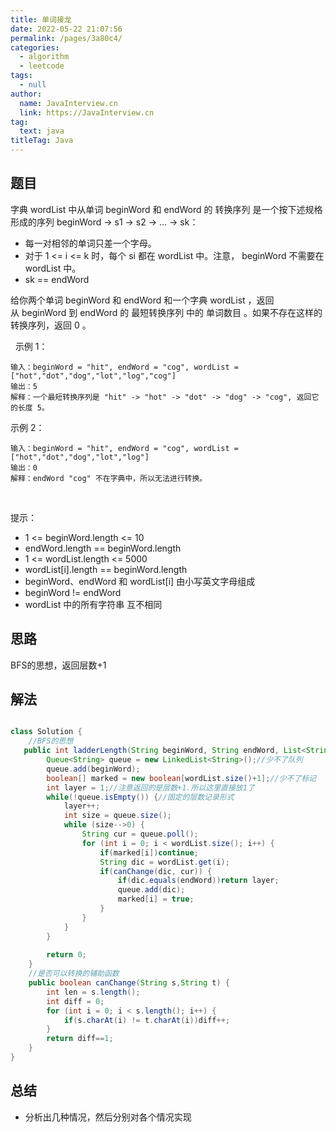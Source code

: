 ```yaml
---
title: 单词接龙
date: 2022-05-22 21:07:56
permalink: /pages/3a80c4/
categories: 
  - algorithm
  - leetcode
tags: 
  - null
author: 
  name: JavaInterview.cn
  link: https://JavaInterview.cn
tag: 
  text: java
titleTag: Java
---
```



## 题目
字典 wordList 中从单词 beginWord 和 endWord 的 转换序列 是一个按下述规格形成的序列 beginWord -> s1 -> s2 -> ... -> sk：

- 每一对相邻的单词只差一个字母。
- 对于 1 <= i <= k 时，每个 si 都在 wordList 中。注意，
  beginWord 不需要在 wordList 中。
- sk == endWord

给你两个单词 beginWord 和 endWord 和一个字典 wordList ，返回 从 beginWord 到 endWord 的 最短转换序列 中的 单词数目 。如果不存在这样的转换序列，返回 0 。

 
示例 1：

    输入：beginWord = "hit", endWord = "cog", wordList = ["hot","dot","dog","lot","log","cog"]
    输出：5
    解释：一个最短转换序列是 "hit" -> "hot" -> "dot" -> "dog" -> "cog", 返回它的长度 5。
示例 2：

    输入：beginWord = "hit", endWord = "cog", wordList = ["hot","dot","dog","lot","log"]
    输出：0
    解释：endWord "cog" 不在字典中，所以无法进行转换。
 

提示：

- 1 <= beginWord.length <= 10
- endWord.length == beginWord.length
- 1 <= wordList.length <= 5000
- wordList[i].length == beginWord.length
- beginWord、endWord 和 wordList[i] 由小写英文字母组成
- beginWord != endWord
- wordList 中的所有字符串 互不相同



## 思路

BFS的思想，返回层数+1

## 解法
```java

class Solution {
    //BFS的思想
   public int ladderLength(String beginWord, String endWord, List<String> wordList) {
		Queue<String> queue = new LinkedList<String>();//少不了队列
		queue.add(beginWord);
		boolean[] marked = new boolean[wordList.size()+1];//少不了标记
		int layer = 1;//注意返回的是层数+1.所以这里直接放1了
		while(!queue.isEmpty()) {//固定的层数记录形式
			layer++;
			int size = queue.size();
			while (size-->0) {
				String cur = queue.poll();
				for (int i = 0; i < wordList.size(); i++) {
					if(marked[i])continue;
					String dic = wordList.get(i);
					if(canChange(dic, cur)) {
						if(dic.equals(endWord))return layer;
						queue.add(dic);
						marked[i] = true;
					}
				}
			}
		}
		
		return 0;
	}
    //是否可以转换的辅助函数
	public boolean canChange(String s,String t) {
		int len = s.length();
		int diff = 0;
		for (int i = 0; i < s.length(); i++) {
			if(s.charAt(i) != t.charAt(i))diff++;
		}
		return diff==1;
	}
}
```

## 总结

- 分析出几种情况，然后分别对各个情况实现 
